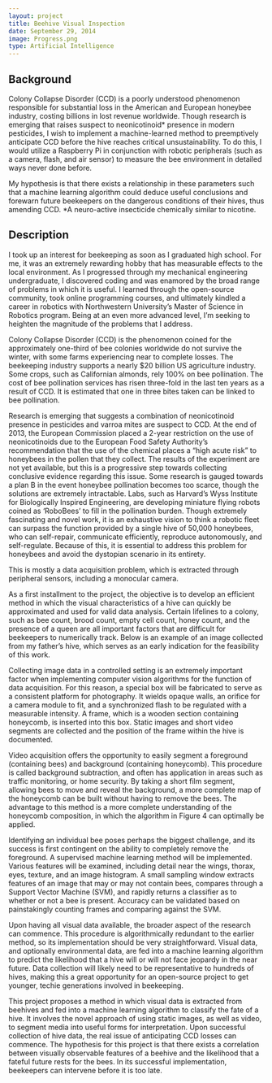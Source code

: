 ```yaml
---
layout: project
title: Beehive Visual Inspection
date: September 29, 2014
image: Progress.png
type: Artificial Intelligence
---
```


## Background
Colony Collapse Disorder (CCD) is a poorly understood phenomenon responsible for substantial loss in the American and European honeybee industry, costing billions in lost revenue worldwide.  Though research is emerging that raises suspect to neonicotinoid* presence in modern pesticides, I wish to implement a machine-learned method to preemptively anticipate CCD before the hive reaches critical unsustainability.  To do this, I would utilize a Raspberry Pi in conjunction with robotic peripherals (such as a camera, flash, and air sensor) to measure the bee environment in detailed ways never done before.

My hypothesis is that there exists a relationship in these parameters such that a machine learning algorithm could deduce useful conclusions and forewarn future beekeepers on the dangerous conditions of their hives, thus amending CCD.
*A neuro-active insecticide chemically similar to nicotine.

## Description
I took up an interest for beekeeping as soon as I graduated high school.  For me, it was an extremely rewarding hobby that has measurable effects to the local environment.  As I progressed through my mechanical engineering undergraduate, I discovered coding and was enamored by the broad range of problems in which it is useful.  I learned through the open-source community, took online programming courses, and ultimately kindled a career in robotics with Northwestern University’s Master of Science in Robotics program.  Being at an even more advanced level, I’m seeking to heighten the magnitude of the problems that I address.

Colony Collapse Disorder (CCD) is the phenomenon coined for the approximately one-third of bee colonies worldwide do not survive the winter, with some farms experiencing near to complete losses. The beekeeping industry supports a nearly $20 billion US agriculture industry.  Some crops, such as Californian almonds, rely 100% on bee pollination.  The cost of bee pollination services has risen three-fold in the last ten years as a result of CCD.  It is estimated that one in three bites taken can be linked to bee pollination.

Research is emerging that suggests a combination of neonicotinoid presence in pesticides and varroa mites are suspect to CCD.  At the end of 2013, the European Commission placed a 2-year restriction on the use of neonicotinoids due to the European Food Safety Authority’s recommendation that the use of the chemical places a “high acute risk” to honeybees in the pollen that they collect.  The results of the experiment are not yet available, but this is a progressive step towards collecting conclusive evidence regarding this issue.
Some research is gauged towards a plan B in the event honeybee pollination becomes too scarce, though the solutions are extremely intractable.  Labs, such as Harvard’s Wyss Institute for Biologically Inspired Engineering, are developing miniature flying robots coined as ‘RoboBees’ to fill in the pollination burden.  Though extremely fascinating and novel work, it is an exhaustive vision to think a robotic fleet can surpass the function provided by a single hive of 50,000 honeybees, who can self-repair, communicate efficiently, reproduce autonomously, and self-regulate.  Because of this, it is essential to address this problem for honeybees and avoid the dystopian scenario in its entirety.

This is mostly a data acquisition problem, which is extracted through peripheral sensors, including a monocular camera.

As a first installment to the project, the objective is to develop an efficient method in which the visual characteristics of a hive can quickly be approximated and used for valid data analysis.  Certain lifelines to a colony, such as bee count, brood count, empty cell count, honey count, and the presence of a queen are all important factors that are difficult for beekeepers to numerically track.  Below is an example of an image collected from my father’s hive, which serves as an early indication for the feasibility of this work.

Collecting image data in a controlled setting is an extremely important factor when implementing computer vision algorithms for the function of data acquisition.  For this reason, a special box will be fabricated to serve as a consistent platform for photography.  It wields opaque walls, an orifice for a camera module to fit, and a synchronized flash to be regulated with a measurable intensity.  A frame, which is a wooden section containing honeycomb, is inserted into this box.  Static images and short video segments are collected and the position of the frame within the hive is documented.

Video acquisition offers the opportunity to easily segment a foreground (containing bees) and background (containing honeycomb).  This procedure is called background subtraction, and often has application in areas such as traffic monitoring, or home security.  By taking a short film segment, allowing bees to move and reveal the background, a more complete map of the honeycomb can be built without having to remove the bees.  The advantage to this method is a more complete understanding of the honeycomb composition, in which the algorithm in Figure 4 can optimally be applied.

Identifying an individual bee poses perhaps the biggest challenge, and its success is first contingent on the ability to completely remove the foreground.  A supervised machine learning method will be implemented.  Various features will be examined, including detail near the wings, thorax, eyes, texture, and an image histogram.  A small sampling window extracts features of an image that may or may not contain bees, compares through a Support Vector Machine (SVM), and rapidly returns a classifier as to whether or not a bee is present.  Accuracy can be validated based on painstakingly counting frames and comparing against the SVM.

Upon having all visual data available, the broader aspect of the research can commence.  This procedure is algorithmically redundant to the earlier method, so its implementation should be very straightforward.  Visual data, and optionally environmental data, are fed into a machine learning algorithm to predict the likelihood that a hive will or will not face jeopardy in the near future.  Data collection will likely need to be representative to hundreds of hives, making this a great opportunity for an open-source project to get younger, techie generations involved in beekeeping.

This project proposes a method in which visual data is extracted from beehives and fed into a machine learning algorithm to classify the fate of a hive.  It involves the novel approach of using static images, as well as video, to segment media into useful forms for interpretation.  Upon successful collection of hive data, the real issue of anticipating CCD losses can commence.  The hypothesis for this project is that there exists a correlation between visually observable features of a beehive and the likelihood that a fateful future rests for the bees.  In its successful implementation, beekeepers can intervene before it is too late.
